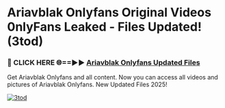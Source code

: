 # Ariavblak Onlyfans Original Videos 0nlyFans Leaked - Files Updated! (3tod)

<h3>🔴 CLICK HERE 🌐==►► <a href="https://tinyurl.com/ehrbuxhb" rel="nofollow">Ariavblak Onlyfans Updated Files</a></h3>

Get Ariavblak Onlyfans and all content. Now you can access all videos and pictures of Ariavblak Onlyfans. New Updated Files 2025!

[![3tod](https://i.imgur.com/lVYEuWS.gif)](https://tinyurl.com/ehrbuxhb)
